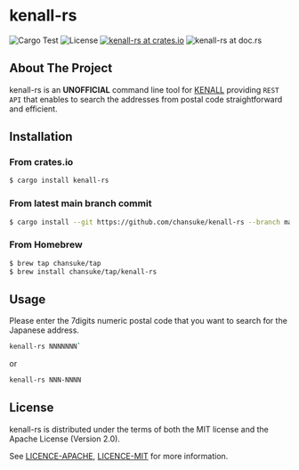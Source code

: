 # kenall-rs
![Cargo Test](https://github.com/chansuke/kenall-rs/workflows/Cargo%20Test/badge.svg) ![License](https://img.shields.io/badge/license-MIT%20or%20Apache%202%20-orange) [![kenall-rs at crates.io](https://img.shields.io/crates/v/kenall-rs.svg)](https://crates.io/crates/crate-name) ![kenall-rs at doc.rs](https://docs.rs/kenall-rs/badge.svg?version=0.1.0)
## About The Project
kenall-rs is an **UNOFFICIAL** command line tool for [KENALL](https://kenall.jp/) providing `REST API` that enables to search the addresses from postal code straightforward and efficient.

## Installation
### From crates.io

```sh
$ cargo install kenall-rs
```

### From latest main branch commit

```sh
$ cargo install --git https://github.com/chansuke/kenall-rs --branch main
```

### From Homebrew
```sh
$ brew tap chansuke/tap
$ brew install chansuke/tap/kenall-rs
```

## Usage
Please enter the 7digits numeric postal code that you want to search for the Japanese address.

```sh
kenall-rs NNNNNNN`
```

or

```sh
kenall-rs NNN-NNNN
```

## License
kenall-rs is distributed under the terms of both the MIT license and the Apache License (Version 2.0).

See [LICENCE-APACHE](LICENCE-APACHE), [LICENCE-MIT](LICENCE-MIT) for more information.
